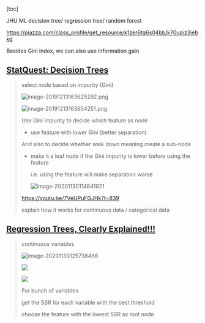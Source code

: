 [toc]



JHU ML decision tree/ regression tree/ random forest

https://piazza.com/class_profile/get_resource/k1zer6tg6s04bb/k70upiz3iebkd

Besides Gini index, we can also use information gain





## [StatQuest: Decision Trees](https://www.youtube.com/watch?v=7VeUPuFGJHk)

> select node based on impurity (Gini)
>
> ![image-20191213163625292.png](https://i.loli.net/2020/01/13/RCMrHTyiuLbkz2a.png)
>
> 
>
> ![image-20191213163654251.png](https://i.loli.net/2020/01/13/kHOmVoqiTYvFw6b.png)
>
> Use Gini impurity to decide which feature as node
>
> - use feature with lower Gini (better separation)
>
> And also to decide whether walk down meaning create a sub-node
>
> - make it a leaf node if the Gini impurity is lower before using the feature
>
>   i.e. using the feature will make separation worse
>
>   ![image-20201130114841921](https://i.loli.net/2020/12/01/WzSR5abIyGHZA1X.png)
>
> https://youtu.be/7VeUPuFGJHk?t=839
>
> explain how it works for continuous data / categorical data 



## [Regression Trees, Clearly Explained!!!](https://youtu.be/g9c66TUylZ4?t=1254)

> continuous variables
>
> ![image-20201130125738466](https://i.loli.net/2020/12/01/57ampgZERMjcNtv.png)
>
> ![](https://i.loli.net/2019/12/18/kRlTpMeK5oL6tY9.png)
>
> ![](https://i.loli.net/2019/12/18/72EcLYD4IGHSwkF.png)
>
> For bunch of variables
>
> get the SSR for each variable with the best threshold 
>
> choose the feature with the lowest SSR as root node